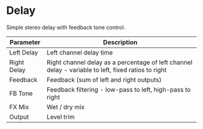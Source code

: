 # Delay

Simple stereo delay with feedback tone control.

| Parameter | Description |
| --------- | ----------- |
| Left Delay | Left channel delay time |
| Right Delay | Right channel delay as a percentage of left channel delay - variable to left, fixed ratios to right |
| Feedback | Feedback (sum of left and right outputs) |
| FB Tone | Feedback filtering - low-pass to left, high-pass to right |
| FX Mix | Wet / dry mix |
| Output | Level trim |
